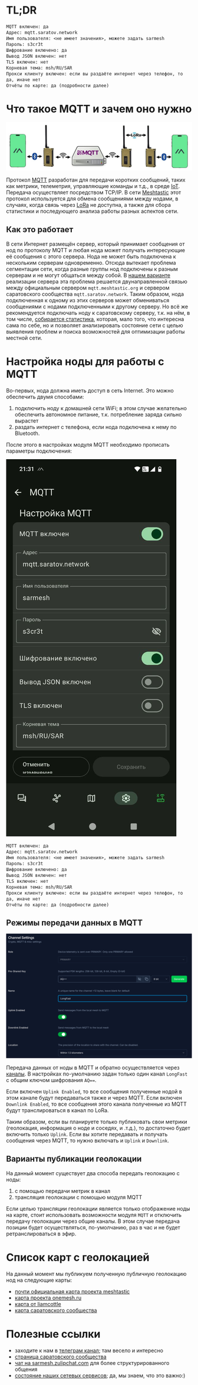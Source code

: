 # TL;DR
```
MQTT включен: да
Адрес: mqtt.saratov.network
Имя пользователя: <не имеет значения>, можете задать sarmesh
Пароль: s3cr3t
Шифрование включено: да
Вывод JSON включен: нет
TLS включен: нет
Корневая тема: msh/RU/SAR
Прокси клиенту включен: если вы раздаёте интернет через телефон, то да, иначе нет
Отчёты по карте: да (подробности далее)
```

# Что такое MQTT и зачем оно нужно

![mqtt_official_image](images/mqtt/mqtt_official_schema.jpg)

Протокол [MQTT](https://mqtt.org/) разработан для передачи коротких сообщений, таких как метрики, телеметрия, управляющие команды и т.д., в среде [IoT](https://en.wikipedia.org/wiki/Internet_of_things). Передача осуществляет посредством TCP/IP. В сети [Meshtastic](https://meshtastic.org/) этот протокол используется для обмена сообщениями между нодами, в случаях, когда связь через [LoRa](https://ru.wikipedia.org/wiki/LoRa) не доступна, а также для сбора статистики и последующего анализа работы разных аспектов сети. 

## Как это работает
В сети Интернет размещён сервер, который принимает сообщения от нод по протоколу MQTT и любая нода может получать интересующие её сообщения с этого сервера. Нода не может быть подключена к нескольким серверам одновременно. Отсюда вытекает проблема сегментации сети, когда разные группы нод подключены к разным серверам и не могут общаться между собой.
В [нашем варианте](mqtt.saratov.network) реализации сервера эта проблема решается двунаправленной связью между официальным сервером `mqtt.meshtastic.org` и сервером саратовского сообщества `mqtt.saratov.network`. Таким образом, нода подключенная к одному из этих серверов может обмениваться сообщениями с нодами подключенными к другому серверу.
Но всё же рекомендуется подключать ноду к саратовскому серверу, т.к. на нём, в том числе, [собирается статистика](https://malla.saratov.network/), которая, мало того, что интересна сама по себе, но и позволяет анализировать состояние сети с целью выявления проблем и поиска возможностей для оптимизации работы местной сети.

# Настройка ноды для работы с MQTT

Во-первых, нода должна иметь доступ в сеть Internet. Это можно обеспечить двумя способами:
1. подключить ноду к домашней сети WiFi; в этом случае желательно обеспечить автономное питание, т.к. потребление заряда сильно вырастет
2. раздать интернет с телефона, если нода подключена к нему по Bluetooth.

После этого в настройках модуля MQTT необходимо прописать параметры подключения:

![mqtt_module_settings](images/mqtt/mqtt_module_settings.jpg)

```
MQTT включен: да
Адрес: mqtt.saratov.network
Имя пользователя: <не имеет значения>, можете задать sarmesh
Пароль: s3cr3t
Шифрование включено: да
Вывод JSON включен: нет
TLS включен: нет
Корневая тема: msh/RU/SAR
Прокси клиенту включен: если вы раздаёте интернет через телефон, то да, иначе нет
Отчёты по карте: да (подробности далее)
```

## Режимы передачи данных в MQTT

![mqtt_channel_settings](images/mqtt/mqtt_channel_settings.png)

Передача данных от ноды в MQTT и обратно осуществляется через [каналы](https://meshtastic.org/docs/configuration/radio/channels/). В настройках по-умолчанию задан только один канал `LongFast` с общим ключом шифрования `AQ==`.

Если включен `Uplink Enabled`, то все сообщения полученные нодой в этом канале будут передаваться также и через MQTT.
Если включен `Downlink Enabled`, то все сообщения этого канала полученные из MQTT будут транслироваться в канал по LoRa.

Таким образом, если вы планируете только публиковать свои метрики (геолокация, информация о ноде и соседях, и .т.д.), то достаточно будет включить только `Uplink`. Если вы хотите передавать и получать сообщения через MQTT, то нужно включать и `Uplink` и `Downlink`.

## Варианты публикации геолокации

На данный момент существует два способа передать геолокацию с ноды:
1. с помощью передачи метрик в канал
2. трансляция геолокации с помощью модуля MQTT 

Если целью трансляции геолокации является только отображение ноды на карте, стоит использовать возможности модуля `MQTT` и отключить передачу геолокации через общие каналы. В этом случае передача позиции будет осуществляться, по-умолчанию, раз в час и не будет ретранслироваться в эфир.

# Список карт с геолокацией

На данный момент мы публикуем полученную публичную геолокацию нод на следующие карты:
- [почти официальная карта проекта meshtastic](https://meshmap.net/)
- [карта проекта onemesh.ru](https://map.onemesh.ru/)
- [карта от liamcottle](https://meshtastic.liamcottle.net/)
- [карта саратовского сообщества](https://malla.saratov.network/map)

# Полезные ссылки
- заходите к нам в [телеграм канал](https://t.me/meshtastic64); там весело и интересно
- [страница саратовского сообщества](https://meshtastic-saratov.github.io/)
- [чат на sarmesh.zulipchat.com](https://sarmesh.zulipchat.com/#narrow/channel/536715-.D0.BE.D0.B1.D1.89.D0.B5.D0.B5) для более структурированного общения
- [состояние наших сетевых сервисов](https://status.saratov.network/); да, мы знаем, что это важно:)
